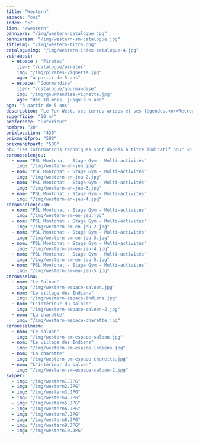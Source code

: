 ```yaml
---
title: "Western"
espace: "oui"
index: "5"
lien: "/western"
banniere: "/img/western-catalogue.jpg"
bannieresm: "/img/western-sm-catalogue.jpg"
titleimg: "/img/western-titre.png"
catalogueimg: "/img/western-index-catalogue-4.jpg"
voiraussi:
  - espace : "Pirates"
    lien: "/catalogue/pirates"
    img: "/img/pirates-vignette.jpg"
    age: "à partir de 5 ans"
  - espace: "Gourmandise"
    lien: "/catalogue/gourmandise"
    img: "/img/gourmandise-vignette.jpg"
    age: "dès 18 mois, jusqu'à 6 ans"
age: "à partir de 5 ans"
description: "Le Far West, ses terres arides et ses légendes.<br>Retrouvez ici les éléments de décors des plus grands westerns :<br> saloon, village indien, totem et même une véritable charette pour arpenter les vastes plaines !"
superficie: "50 m²"
preference: "Extérieur"
nombre: "20"
prixlocation: "430"
prixmanifpro: "500"
prixmanifpart: "500"
nb: "Les informations techniques sont donnés à titre indicatif pour un cadre ludique optimal. <br>Elles sont ajustables à la situation : pour une superficie limitée on préférera un nombre réduit d'enfants, plus d'enfants necessitera une plus grande superficie de jeu, etc."
carousselenjeu:
  - nom: "PSL Montchat - Stage Gym - Multi-activités"
    img: "/img/western-en-jeu.jpg"
  - nom: "PSL Montchat - Stage Gym - Multi-activités"
    img: "/img/western-en-jeu-2.jpg"
  - nom: "PSL Montchat - Stage Gym - Multi-activités"
    img: "/img/western-en-jeu-3.jpg"
  - nom: "PSL Montchat - Stage Gym - Multi-activités"
    img: "/img/western-en-jeu-4.jpg"
carousselenjeusm:
  - nom: "PSL Montchat - Stage Gym - Multi-activités"
    img: "/img/western-sm-en-jeu.jpg"
  - nom: "PSL Montchat - Stage Gym - Multi-activités"
    img: "/img/western-sm-en-jeu-2.jpg"
  - nom: "PSL Montchat - Stage Gym - Multi-activités"
    img: "/img/western-sm-en-jeu-3.jpg"
  - nom: "PSL Montchat - Stage Gym - Multi-activités"
    img: "/img/western-sm-en-jeu-4.jpg"
  - nom: "PSL Montchat - Stage Gym - Multi-activités"
    img: "/img/western-sm-en-jeu-5.jpg"
  - nom: "PSL Montchat - Stage Gym - Multi-activités"
    img: "/img/western-sm-en-jeu-5.jpg"
carousselnu:
  - nom: "Le Saloon"
    img: "/img/western-espace-saloon.jpg"
  - nom: "Le village des Indiens"
    img: "/img/western-espace-indiens.jpg"
  - nom: "L'intérieur du saloon"
    img: "/img/western-espace-saloon-2.jpg"
  - nom: "La charette"
    img: "/img/western-espace-charette.jpg"     
carousselnusm:
  - nom: "Le saloon"
    img: "/img/western-sm-espace-saloon.jpg"
  - nom: "Le village des Indiens"
    img: "/img/western-sm-espace-indiens.jpg"
  - nom: "La charette"
    img: "/img/western-sm-espace-charette.jpg"
  - nom: "L'intérieur du saloon"
    img: "/img/western-sm-espace-saloon-2.jpg"  
swiper:
  - img: "/img/western1.JPG"
  - img: "/img/western2.JPG"
  - img: "/img/western3.JPG"
  - img: "/img/western4.JPG"
  - img: "/img/western5.JPG"
  - img: "/img/western6.JPG"
  - img: "/img/western7.JPG"
  - img: "/img/western8.JPG"
  - img: "/img/western9.JPG"
  - img: "/img/western10.JPG"
---
```

